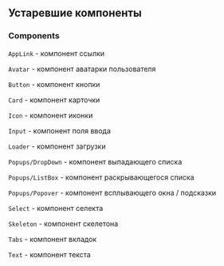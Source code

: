 ## Устаревшие компоненты

### Components

`AppLink` - компонент ссылки

`Avatar` - компонент аватарки пользователя

`Button` - компонент кнопки

`Card` - компонент карточки

`Icon` - компонент иконки

`Input` - компонент поля ввода

`Loader` - компонент загрузки

`Popups/DropDown` - компонент выпадающего списка

`Popups/ListBox` - компонент раскрывающегося списка

`Popups/Popover` - компонент всплывающего окна / подсказки

`Select` - компонент селекта

`Skeleton` - компонент скелетона

`Tabs` - компонент вкладок

`Text` - компонент текста
